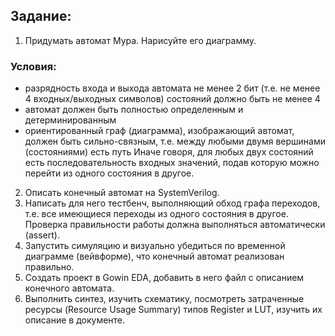 ## Задание:
1. Придумать автомат Мура. Нарисуйте его диаграмму.
### Условия:
- разрядность входа и выхода автомата не менее 2 бит (т.е. не менее 4 входных/выходных символов) состояний должно быть не менее 4
- автомат должен быть полностью определенным и детерминированным
- ориентированный граф (диаграмма), изображающий автомат, должен быть сильно-связным, т.е. между любыми двумя вершинами (состояниями) есть путь
Иначе говоря, для любых двух состояний есть последовательность входных значений, подав которую можно перейти из одного состояния в другое.
2. Описать конечный автомат на SystemVerilog.
3. Написать для него тестбенч, выполняющий обход графа переходов, т.е. все имеющиеся переходы из одного состояния в другое. Проверка правильности работы должна выполняться автоматически (assert).
4. Запустить симуляцию и визуально убедиться по временной диаграмме (вейвформе), что конечный автомат реализован правильно.
5. Создать проект в Gowin EDA, добавить в него файл с описанием конечного автомата.
6. Выполнить синтез, изучить схематику, посмотреть затраченные ресурсы (Resource Usage Summary) типов Register и LUT, изучить их описание в документе.
